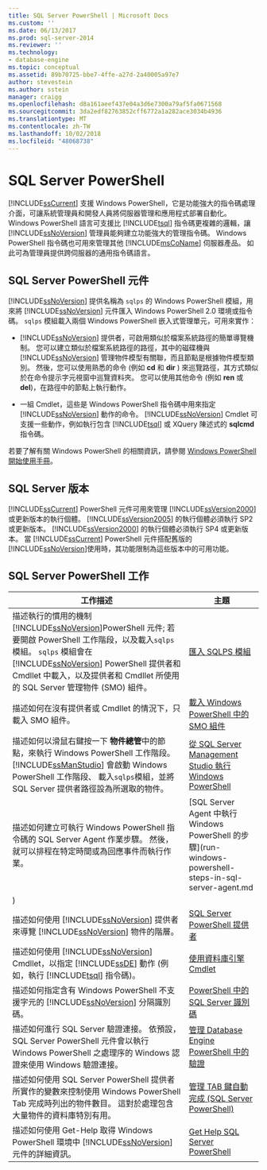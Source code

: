 ```yaml
---
title: SQL Server PowerShell | Microsoft Docs
ms.custom: ''
ms.date: 06/13/2017
ms.prod: sql-server-2014
ms.reviewer: ''
ms.technology:
- database-engine
ms.topic: conceptual
ms.assetid: 89b70725-bbe7-4ffe-a27d-2a40005a97e7
author: stevestein
ms.author: sstein
manager: craigg
ms.openlocfilehash: d8a161aeef437e04a3d6e7300a79af5fa0671568
ms.sourcegitcommit: 3da2edf82763852cff6772a1a282ace3034b4936
ms.translationtype: MT
ms.contentlocale: zh-TW
ms.lasthandoff: 10/02/2018
ms.locfileid: "48068738"
---
```

# <a name="sql-server-powershell"></a>SQL Server PowerShell
  [!INCLUDE[ssCurrent](../includes/sscurrent-md.md)] 支援 Windows PowerShell，它是功能強大的指令碼處理介面，可讓系統管理員和開發人員將伺服器管理和應用程式部署自動化。 Windows PowerShell 語言可支援比 [!INCLUDE[tsql](../includes/tsql-md.md)] 指令碼更複雜的邏輯，讓 [!INCLUDE[ssNoVersion](../includes/ssnoversion-md.md)] 管理員能夠建立功能強大的管理指令碼。 Windows PowerShell 指令碼也可用來管理其他 [!INCLUDE[msCoName](../includes/msconame-md.md)] 伺服器產品。 如此可為管理員提供跨伺服器的通用指令碼語言。  
  
## <a name="sql-server-powershell-components"></a>SQL Server PowerShell 元件  
 [!INCLUDE[ssNoVersion](../includes/ssnoversion-md.md)] 提供名稱為 `sqlps` 的 Windows PowerShell 模組，用來將 [!INCLUDE[ssNoVersion](../includes/ssnoversion-md.md)] 元件匯入 Windows PowerShell 2.0 環境或指令碼。 `sqlps` 模組載入兩個 Windows PowerShell 嵌入式管理單元，可用來實作：  
  
-   [!INCLUDE[ssNoVersion](../includes/ssnoversion-md.md)] 提供者，可啟用類似於檔案系統路徑的簡單導覽機制。 您可以建立類似於檔案系統路徑的路徑，其中的磁碟機與 [!INCLUDE[ssNoVersion](../includes/ssnoversion-md.md)] 管理物件模型有關聯，而且節點是根據物件模型類別。 然後，您可以使用熟悉的命令 (例如 **cd** 和 **dir** ) 來巡覽路徑，其方式類似於在命令提示字元視窗中巡覽資料夾。 您可以使用其他命令 (例如 **ren** 或 **del**)，在路徑中的節點上執行動作。  
  
-   一組 Cmdlet，這些是 Windows PowerShell 指令碼中用來指定 [!INCLUDE[ssNoVersion](../includes/ssnoversion-md.md)] 動作的命令。 [!INCLUDE[ssNoVersion](../includes/ssnoversion-md.md)] Cmdlet 可支援一些動作，例如執行包含 [!INCLUDE[tsql](../includes/tsql-md.md)] 或 XQuery 陳述式的 **sqlcmd** 指令碼。  
  
 若要了解有關 Windows PowerShell 的相關資訊，請參閱 [Windows PowerShell 開始使用手冊](http://msdn.microsoft.com/library/hh857337.aspx)。  
  
## <a name="sql-server-versions"></a>SQL Server 版本  
 [!INCLUDE[ssCurrent](../includes/sscurrent-md.md)] PowerShell 元件可用來管理 [!INCLUDE[ssVersion2000](../includes/ssversion2000-md.md)] 或更新版本的執行個體。 [!INCLUDE[ssVersion2005](../includes/ssversion2005-md.md)] 的執行個體必須執行 SP2 或更新版本。 [!INCLUDE[ssVersion2000](../includes/ssversion2000-md.md)] 的執行個體必須執行 SP4 或更新版本。 當 [!INCLUDE[ssCurrent](../includes/sscurrent-md.md)] PowerShell 元件搭配舊版的 [!INCLUDE[ssNoVersion](../includes/ssnoversion-md.md)]使用時，其功能限制為這些版本中的可用功能。  
  
## <a name="sql-server-powershell-tasks"></a>SQL Server PowerShell 工作  
  
|工作描述|主題|  
|----------------------|-----------|  
|描述執行的慣用的機制[!INCLUDE[ssNoVersion](../includes/ssnoversion-md.md)]PowerShell 元件; 若要開啟 PowerShell 工作階段，以及載入`sqlps`模組。 `sqlps` 模組會在 [!INCLUDE[ssNoVersion](../includes/ssnoversion-md.md)] PowerShell 提供者和 Cmdllet 中載入，以及提供者和 Cmdllet 所使用的 SQL Server 管理物件 (SMO) 組件。|[匯入 SQLPS 模組](../database-engine/import-the-sqlps-module.md)|  
|描述如何在沒有提供者或 Cmdllet 的情況下，只載入 SMO 組件。|[載入 Windows PowerShell 中的 SMO 組件](load-the-smo-assemblies-in-windows-powershell.md)|  
|描述如何以滑鼠右鍵按一下 **物件總管**中的節點，來執行 Windows PowerShell 工作階段。 [!INCLUDE[ssManStudio](../includes/ssmanstudio-md.md)] 會啟動 Windows PowerShell 工作階段、 載入`sqlps`模組，並將 SQL Server 提供者路徑設為所選取的物件。|[從 SQL Server Management Studio 執行 Windows PowerShell](run-windows-powershell-from-sql-server-management-studio.md)|  
|描述如何建立可執行 Windows PowerShell 指令碼的 SQL Server Agent 作業步驟。 然後，就可以排程在特定時間或為回應事件而執行作業。|[SQL Server Agent 中執行 Windows PowerShell 的步驟](run-windows-powershell-steps-in-sql-server-agent.md
)|  
|描述如何使用 [!INCLUDE[ssNoVersion](../includes/ssnoversion-md.md)] 提供者來導覽 [!INCLUDE[ssNoVersion](../includes/ssnoversion-md.md)] 物件的階層。|[SQL Server PowerShell 提供者](sql-server-powershell-provider.md)|  
|描述如何使用 [!INCLUDE[ssNoVersion](../includes/ssnoversion-md.md)] Cmdllet，以指定 [!INCLUDE[ssDE](../includes/ssde-md.md)] 動作 (例如，執行 [!INCLUDE[tsql](../includes/tsql-md.md)] 指令碼)。|[使用資料庫引擎 Cmdlet](../database-engine/use-the-database-engine-cmdlets.md)|  
|描述如何指定含有 Windows PowerShell 不支援字元的 [!INCLUDE[ssNoVersion](../includes/ssnoversion-md.md)] 分隔識別碼。|[PowerShell 中的 SQL Server 識別碼](sql-server-identifiers-in-powershell.md)|  
|描述如何進行 SQL Server 驗證連接。 依預設，SQL Server PowerShell 元件會以執行 Windows PowerShell 之處理序的 Windows 認證來使用 Windows 驗證連接。|[管理 Database Engine PowerShell 中的驗證](manage-authentication-in-database-engine-powershell.md)|  
|描述如何使用 SQL Server PowerShell 提供者所實作的變數來控制使用 Windows PowerShell Tab 完成時列出的物件數目。 這對於處理包含大量物件的資料庫特別有用。|[管理 TAB 鍵自動完成 &#40;SQL Server PowerShell&#41;](manage-tab-completion-sql-server-powershell.md)|  
|描述如何使用 Get-Help 取得 Windows PowerShell 環境中 [!INCLUDE[ssNoVersion](../includes/ssnoversion-md.md)] 元件的詳細資訊。|[Get Help SQL Server PowerShell](../database-engine/get-help-sql-server-powershell.md)|  
  
  
